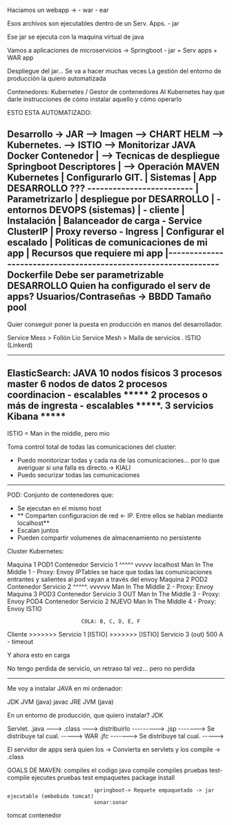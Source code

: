 Haciamos un webapp ->
    - war
    - ear

Esos archivos son ejecutables dentro de un Serv. Apps. 
    - jar
    
Ese jar se ejecuta con la maquina virtual de java

Vamos a aplicaciones de microservicios -> Springboot
    - jar = Serv apps + WAR app
    
Despliegue del jar... Se va a hacer muchas veces
La gestión del entorno de producción la quiero automatizada

Contenedores: Kubernetes / Gestor de contenedores
Al Kubernetes hay que darle instrucciones de cómo instalar aquello y cómo operarlo

ESTO ESTA AUTOMATIZADO: 

Desarrollo   ->    JAR  -->  Imagen       --> CHART HELM    --> Kubernetes. --> ISTIO --> Monitorizar
 JAVA             Docker     Contenedor                         |                     --> Tecnicas de despliegue
    Springboot               Descriptores                       |                     --> Operación
 MAVEN                       Kubernetes                         |               Configurarlo
 GIT.                                                           |                   Sistemas 
                                                                |                   App         DESARROLLO ???
                                                                -------------------------
                        |                     Parametrizarlo
                        |                     despliegue por                DESARROLLO
                        |                        - entornos                 DEVOPS (sistemas)
                        |                        - cliente
                        |     Instalación
                        |     Balanceador de carga - Service ClusterIP
                        |     Proxy reverso        - Ingress
                        |     Configurar el escalado
                        |     Politicas de comunicaciones de mi app
                        |     Recursos que requiere mi app
                        |---------------------------------------------------------------
                Dockerfile
                Debe ser parametrizable
                                                            DESARROLLO
 Quien ha configurado el serv de apps?
 Usuarios/Contraseñas -> BBDD
 Tamaño pool
 -----------------------------------------------------------------------------
 Quier conseguir poner la puesta en producción en manos del desarrollador.
 
 
 
 Service Mess       >   Follón Lio
    Service Mesh    >   Malla de servicios . ISTIO (Linkerd)
    
------------
ElasticSearch: JAVA
10 nodos físicos
3 procesos master
6 nodos de datos
2 procesos coordinacion - escalables      *****
2 procesos o más de ingresta - escalables *****.   3 servicios
Kibana                                    *****
----------------------------

ISTIO = Man in the middle, pero mio

Toma control total de todas las comunicaciones del cluster:
- Puedo monitorizar todas y cada na de las comunicaciones... 
    por lo que averiguar si una falla es directo.-> KIALI
- Puedo securizar todas las comunicaciones
 
----------------------------

POD: Conjunto de contenedores que:
- Se ejecutan en el mismo host
- ** Comparten configuracion de red <- IP. Entre ellos se hablan mediante localhost**
- Escalan juntos
- Pueden compartir volumenes de almacenamiento no persistente

Cluster Kubernetes:

Maquina 1
    POD1
        Contenedor Servicio 1
            ^^^^^ vvvvv localhost
        Man In The Middle 1 - Proxy: Envoy
        IPTables se hace que todas las comunicaciones entrantes y salientes al pod vayan a través del envoy
Maquina 2
    POD2
        Contenedor Servicio 2
            ^^^^^. vvvvvv
        Man In The Middle 2 - Proxy: Envoy
Maquina 3
    POD3
        Contenedor Servicio 3                   OUT
        Man In The Middle 3 - Proxy: Envoy
    POD4
        Contenedor Servicio 2 NUEVO
        Man In The Middle 4 - Proxy: Envoy
    ISTIO


                            COLA: B, C, D, E, F
Cliente >>>>>>>  Servicio 1 [ISTIO] >>>>>>> [ISTIO] Servicio 3 (out)
          500                       A - timeout
                                    
Y ahora esto en carga

No tengo perdida de servicio, un retraso tal vez... pero no perdida 


----


Me voy a instalar JAVA en mi ordenador:

JDK     JVM (java)  javac
JRE     JVM (java)

En un entorno de producción, que quiero instalar?
JDK

Servlet.  .java ---> .class ---> distribuirlo --------->
          .jsp  -------> Se distribuye tal cual.  ----->    WAR
          .jfc  -------> Se distribuye tal cual.  ----->
          
El servidor de apps será quien los -> Convierta en servlets y los compile -> .class


GOALS DE MAVEN:
compiles el codigo java         compile
compiles pruebas                test-compile
ejecutes pruebas                test
empaquetes                      package
                                install
                                
                                springboot-> Requete empaquetado -> jar ejecutable (embebido tomcat)
                                sonar:sonar
                                
tomcat contenedor
